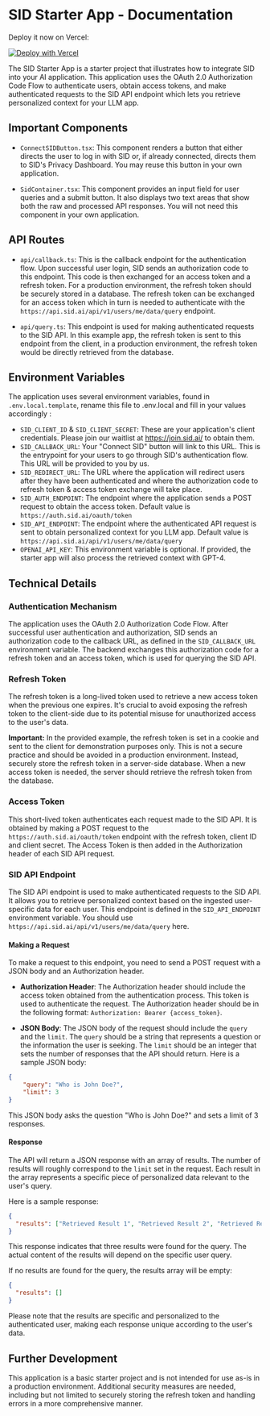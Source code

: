 # SID Starter App - Documentation

Deploy it now on Vercel: 

[![Deploy with Vercel](https://vercel.com/button)](https://vercel.com/new/clone?repository-url=https%3A%2F%2Fgithub.com%2Fsidhq%2FSID%2Ftree%2Fmain%2Fexamples%2Fsid-starter&env=SID_CALLBACK_URL,SID_CLIENT_ID,SID_CLIENT_SECRET,SID_REDIRECT_URL,SID_AUTH_ENDPOINT,SID_API_ENDPOINT,OPENAI_API_KEY&envDescription=We%20walk%20you%20through%20integrating%20SID%20in%20your%20LLM%20app%2C%20apply%20on%20our%20waitlist%20here%3A%20https%3A%2F%2Fjoin.sid.ai%2F&envLink=https%3A%2F%2Fgithub.com%2Fsidhq%2FSID%2Fblob%2Fmain%2Fexamples%2Fsid-starter%2FREADME.md&project-name=sid-starter&repository-name=sid-starter&demo-title=SID%20Starter%20App&demo-description=A%20simple%20app%20to%20showcase%20how%20SID%20works.&demo-url=https%3A%2F%2Fsid-starter.demo.sid.ai%2F)

The SID Starter App is a starter project that illustrates how to integrate SID into your AI application. This application uses the OAuth 2.0 Authorization Code Flow to authenticate users, obtain access tokens, and make authenticated requests to the SID API endpoint which lets you retrieve personalized context for your LLM app.

## Important Components

- `ConnectSIDButton.tsx`: This component renders a button that either directs the user to log in with SID or, if already connected, directs them to SID's Privacy Dashboard. You may reuse this button in your own application.

- `SidContainer.tsx`: This component provides an input field for user queries and a submit button. It also displays two text areas that show both the raw and processed API responses. You will not need this component in your own application.

## API Routes

- `api/callback.ts`: This is the callback endpoint for the authentication flow. Upon successful user login, SID sends an authorization code to this endpoint. This code is then exchanged for an access token and a refresh token. For a production environment, the refresh token should be securely stored in a database. The refresh token can be exchanged for an access token which in turn is needed to authenticate with the `https://api.sid.ai/api/v1/users/me/data/query` endpoint.

- `api/query.ts`: This endpoint is used for making authenticated requests to the SID API. In this example app, the refresh token is sent to this endpoint from the client, in a production environment, the refresh token would be directly retrieved from the database.

## Environment Variables

The application uses several environment variables, found in `.env.local.template`, rename this file to .env.local and fill in your values accordingly :

- `SID_CLIENT_ID` & `SID_CLIENT_SECRET`: These are your application's client credentials. Please join our waitlist at https://join.sid.ai/ to obtain them.
- `SID_CALLBACK_URL`: Your "Connect SID" button will link to this URL. This is the entrypoint for your users to go through SID's authentication flow. This URL will be provided to you by us.
- `SID_REDIRECT_URL`: The URL where the application will redirect users after they have been authenticated and where the authorization code to refresh token & access token exchange will take place. 
- `SID_AUTH_ENDPOINT`: The endpoint where the application sends a POST request to obtain the access token. Default value is `https://auth.sid.ai/oauth/token`
- `SID_API_ENDPOINT`: The endpoint where the authenticated API request is sent to obtain personalized context for you LLM app. Default value is `https://api.sid.ai/api/v1/users/me/data/query`
- `OPENAI_API_KEY`: This environment variable is optional. If provided, the starter app will also process the retrieved context with GPT-4.

## Technical Details

### Authentication Mechanism

The application uses the OAuth 2.0 Authorization Code Flow. After successful user authentication and authorization, SID sends an authorization code to the callback URL, as defined in the `SID_CALLBACK_URL` environment variable. The backend exchanges this authorization code for a refresh token and an access token, which is used for querying the SID API.

### Refresh Token

The refresh token is a long-lived token used to retrieve a new access token when the previous one expires. It's crucial to avoid exposing the refresh token to the client-side due to its potential misuse for unauthorized access to the user's data.

**Important:** In the provided example, the refresh token is set in a cookie and sent to the client for demonstration purposes only. This is not a secure practice and should be avoided in a production environment. Instead, securely store the refresh token in a server-side database. When a new access token is needed, the server should retrieve the refresh token from the database.

### Access Token

This short-lived token authenticates each request made to the SID API. It is obtained by making a POST request to the  `https://auth.sid.ai/oauth/token` endpoint with the refresh token, client ID and client secret. The Access Token is then added in the Authorization header of each SID API request.

### SID API Endpoint

The SID API endpoint is used to make authenticated requests to the SID API. It allows you to retrieve personalized context based on the ingested user-specific data for each user. This endpoint is defined in the `SID_API_ENDPOINT` environment variable. You should use `https://api.sid.ai/api/v1/users/me/data/query` here.

#### Making a Request

To make a request to this endpoint, you need to send a POST request with a JSON body and an Authorization header.

- **Authorization Header**: The Authorization header should include the access token obtained from the authentication process. This token is used to authenticate the request. The Authorization header should be in the following format: `Authorization: Bearer {access_token}`.

- **JSON Body**: The JSON body of the request should include the `query` and the `limit`. The `query` should be a string that represents a question or the information the user is seeking. The `limit` should be an integer that sets the number of responses that the API should return. Here is a sample JSON body:

```json
{
    "query": "Who is John Doe?",
    "limit": 3
}
```

This JSON body asks the question "Who is John Doe?" and sets a limit of 3 responses.

#### Response

The API will return a JSON response with an array of results. The number of results will roughly correspond to the `limit` set in the request. Each result in the array represents a specific piece of personalized data relevant to the user's query.

Here is a sample response:

```json
{
  "results": ["Retrieved Result 1", "Retrieved Result 2", "Retrieved Result 3"]
}
```
This response indicates that three results were found for the query. The actual content of the results will depend on the specific user query.

If no results are found for the query, the results array will be empty:

```json
{
  "results": []
}
```

Please note that the results are specific and personalized to the authenticated user, making each response unique according to the user's data.

## Further Development

This application is a basic starter project and is not intended for use as-is in a production environment. Additional security measures are needed, including but not limited to securely storing the refresh token and handling errors in a more comprehensive manner.
